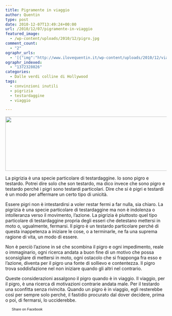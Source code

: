 ```yaml
---
title: Pigramente in viaggio
author: Quentin
type: post
date: 2010-12-07T13:49:24+00:00
url: /2010/12/07/pigramente-in-viaggio
featured_image:
  - /wp-content/uploads/2010/12/pigro.jpg
comment_count:
  - "2"
ographr_urls:
  - '[{"img":"http://www.ilovequentin.it/wp-content/uploads/2010/12/viaggio.jpg"},{"img":"http://www.ilovequentin.it/wp-content/uploads/2010/12/pigro.jpg"},{"img":"http://www.ilovequentin.it/wp-content/uploads/2010/12/viaggio-300x98.jpg"}]'
ographr_indexed:
  - "1372328026"
categories:
  - Dalle verdi colline di Hollywood
tags:
  - convinzioni inutili
  - pigrizia
  - testardaggine
  - viaggio

---
```

[<img title="viaggio" src="/wp-content/uploads/2010/12/viaggio.jpg" alt="" width="520" height="170" />][1]

La pigrizia è una specie particolare di testardaggine. Io sono pigro e testardo. Potrei dire solo che son testardo, ma dico invece che sono pigro e testardo perché i pigri sono testardi particolari. Dire che si è pigri e testardi è un modo per affermare un certo tipo di unicità.

Essere pigri non è intestardirsi a voler restar fermi a far nulla, sia chiaro. La pigrizia è una specie particolare di testardaggine ma non è indolenza o intolleranza verso il movimento, l’azione. La pigrizia è piuttosto quel tipo particolare di testardaggine propria degli esseri che detestano mettersi in moto o, ugualmente, fermarsi. Il pigro è un testardo particolare perché di questa inappetenza a iniziare le cose, o a terminarle, ne fa una suprema ragione di vita, un modo di essere.

Non è perciò l’azione in sé che scombina il pigro e ogni impedimento, reale o immaginario, ogni ricerca andata a buon fine di un motivo che possa sconsigliare di mettersi in moto, ogni ostacolo che si frapponga fra esso e l’azione, diventa per il pigro una fonte di sollievo e contentezza. Il pigro trova soddisfazione nel non iniziare quando gli altri nel contrario.

Queste considerazioni assalgono il pigro quando è in viaggio. Il viaggio, per il pigro, è una ricerca di motivazioni contrarie andata male. Per il testardo una sconfitta senza rivincita. Quando un pigro è in viaggio, egli resterebbe così per sempre solo perché, il fastidio procurato dal dover decidere, prima o poi, di fermarsi, lo ucciderebbe.

<a href="http://www.facebook.com/share.php?u=http%3A%2F%2Fwww.ilovequentin.it%2F2010%2F12%2F07%2Fpigramente-in-viaggio&t=Pigramente%20in%20viaggio" id="facebook_share_both_1292" style="font-size:11px; line-height:13px; font-family:'lucida grande',tahoma,verdana,arial,sans-serif; text-decoration:none; padding:2px 0 0 20px; height:16px; background:url(http://b.static.ak.fbcdn.net/images/share/facebook_share_icon.gif) no-repeat top left;">Share on Facebook</a>

 [1]: ../wp-content/uploads/2010/12/viaggio.jpg